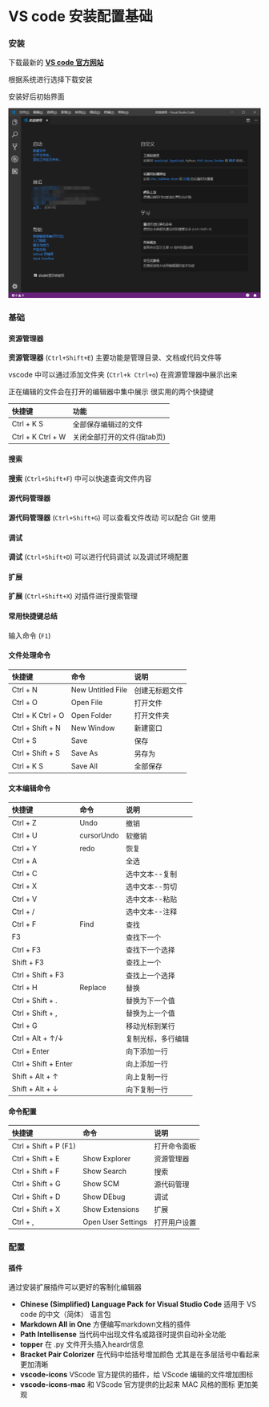 # VS code 安装配置基础

### 安装

下载最新的 [**VS code 官方网站**](https://code.visualstudio.com/Download)

根据系统进行选择下载安装

安装好后初始界面

![vscode-welcome图片](../../../image/doc/editors/vscode.picture/vscode-Welcome.png)

### 基础

#### 资源管理器

**资源管理器** (`Ctrl+Shift+E`) 主要功能是管理目录、文档或代码文件等

vscode 中可以通过添加文件夹 (`Ctrl+k Ctrl+o`) 在资源管理器中展示出来

正在编辑的文件会在打开的编辑器中集中展示 很实用的两个快捷键

| 快捷键               | 功能               |
|:----------------- |:---------------- |
| Ctrl + K S        | 全部保存编辑过的文件       |
| Ctrl + K Ctrl + W | 关闭全部打开的文件(指tab页) |

#### 搜索

**搜索** (`Ctrl+Shift+F`) 中可以快速查询文件内容

#### 源代码管理器

**源代码管理器** (`Ctrl+Shift+G`) 可以查看文件改动 可以配合 Git 使用

#### 调试

**调试** (`Ctrl+Shift+D`) 可以进行代码调试 以及调试环境配置

#### 扩展

**扩展** (`Ctrl+Shift+X`) 对插件进行搜索管理

#### 常用快捷键总结

输入命令 (`F1`)

#### 文件处理命令

| 快捷键               | 命令                | 说明      |
|:----------------- |:----------------- |:------- |
| Ctrl + N          | New Untitled File | 创建无标题文件 |
| Ctrl + O          | Open File         | 打开文件    |
| Ctrl + K Ctrl + O | Open Folder       | 打开文件夹   |
| Ctrl + Shift + N  | New Window        | 新建窗口    |
| Ctrl + S          | Save              | 保存      |
| Ctrl + Shift + S  | Save As           | 另存为     |
| Ctrl + K S        | Save All          | 全部保存    |

#### 文本编辑命令

| 快捷键                  | 命令         | 说明        |
|:-------------------- |:---------- |:--------- |
| Ctrl + Z             | Undo       | 撤销        |
| Ctrl + U             | cursorUndo | 软撤销       |
| Ctrl + Y             | redo       | 恢复        |
| Ctrl + A             |            | 全选        |
| Ctrl + C             |            | 选中文本--复制  |
| Ctrl + X             |            | 选中文本--剪切  |
| Ctrl + V             |            | 选中文本--粘贴  |
| Ctrl + /             |            | 选中文本--注释  |
| Ctrl + F             | Find       | 查找        |
| F3                   |            | 查找下一个     |
| Ctrl + F3            |            | 查找下一个选择   |
| Shift + F3           |            | 查找上一个     |
| Ctrl + Shift + F3    |            | 查找上一个选择   |
| Ctrl + H             | Replace    | 替换        |
| Ctrl + Shift + .     |            | 替换为下一个值   |
| Ctrl + Shift + ,     |            | 替换为上一个值   |
| Ctrl + G             |            | 移动光标到某行   |
| Ctrl + Alt + ↑/↓     |            | 复制光标，多行编辑 |
| Ctrl + Enter         |            | 向下添加一行    |
| Ctrl + Shift + Enter |            | 向上添加一行    |
| Shift + Alt + ↑      |            | 向上复制一行    |
| Shift + Alt + ↓      |            | 向下复制一行    |

#### 命令配置

| 快捷键                   | 命令                 | 说明     |
|:--------------------- |:------------------ |:------ |
| Ctrl + Shift + P (F1) |                    | 打开命令面板 |
| Ctrl + Shift + E      | Show Explorer      | 资源管理器  |
| Ctrl + Shift + F      | Show Search        | 搜索     |
| Ctrl + Shift + G      | Show SCM           | 源代码管理  |
| Ctrl + Shift + D      | Show DEbug         | 调试     |
| Ctrl + Shift + X      | Show Extensions    | 扩展     |
| Ctrl + ,              | Open User Settings | 打开用户设置 |

### 配置

#### 插件

通过安装扩展插件可以更好的客制化编辑器

- **Chinese (Simplified) Language Pack for Visual Studio Code** 适用于 VS code 的中文（简体） 语言包
- **Markdown All in One** 方便编写markdown文档的插件
- **Path Intellisense** 当代码中出现文件名或路径时提供自动补全功能
- **topper** 在 .py 文件开头插入heardr信息
- **Bracket Pair Colorizer** 在代码中给括号增加颜色 尤其是在多层括号中看起来更加清晰
- **vscode-icons** VScode 官方提供的插件，给 VScode 编辑的文件增加图标
- **vscode-icons-mac** 和 VScode 官方提供的比起来 MAC 风格的图标 更加美观
